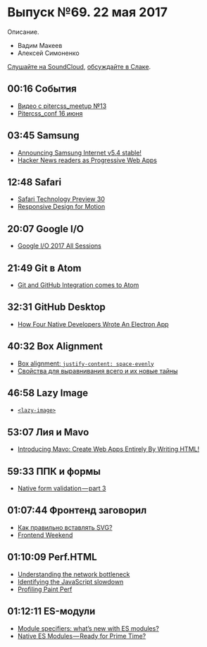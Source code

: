 # Выпуск №69. 22 мая 2017

Описание.

- Вадим Макеев
- Алексей Симоненко

[Слушайте на SoundCloud](https://soundcloud.com/web-standards/episode-69), [обсуждайте в Слаке](https://web-standards.slack.com/messages/podcast/).

## 00:16 События

- [Видео с pitercss_meetup №13](https://youtu.be/b_3lqYrcY-4)
- [Pitercss_conf 16 июня](https://pitercss.com/)

## 03:45 Samsung

- [Announcing Samsung Internet v5.4 stable!](https://medium.com/p/fd941e0dcd58)
- [Hacker News readers as Progressive Web Apps](https://hnpwa.com/)

## 12:48 Safari

- [Safari Technology Preview 30](https://webkit.org/blog/7614/release-notes-for-safari-technology-preview-30/)
- [Responsive Design for Motion](https://webkit.org/blog/7551/responsive-design-for-motion/)

## 20:07 Google I/O

- [Google I/O 2017 All Sessions](https://www.youtube.com/playlist?list=PLOU2XLYxmsIKC8eODk_RNCWv3fBcLvMMy)

## 21:49 Git в Atom

- [Git and GitHub Integration comes to Atom](http://blog.atom.io/2017/05/16/git-and-github-integration-comes-to-atom.html)

## 32:31 GitHub Desktop

- [How Four Native Developers Wrote An Electron App](https://githubengineering.com/how-four-native-developers-wrote-an-electron-app/)

## 40:32 Box Alignment

- [Box alignment: `justify-content: space-evenly`](https://codepen.io/matuzo/pen/GmXVWo)
- [Свойства для выравнивания всего и их новые тайны](http://css-live.ru/articles-css/svojstva-dlya-vyravnivaniya-vsego-i-ix-novye-tajny.html)

## 46:58 Lazy Image

- [`<lazy-image>`](https://meowni.ca/lazy-image/)

## 53:07 Лия и Mavo

- [Introducing Mavo: Create Web Apps Entirely By Writing HTML!](https://www.smashingmagazine.com/2017/05/introducing-mavo/)

## 59:33 ППК и формы

- [Native form validation — part 3](https://medium.com/p/8e643e1dd06)

## 01:07:44 Фронтенд заговорил

- [Как правильно вставлять SVG?](https://youtu.be/TNX0-JLdM_U)
- [Frontend Weekend](https://soundcloud.com/frontend-weekend)

## 01:10:09 Perf.HTML

- [Understanding the network bottleneck](https://youtu.be/xpsrtYcBy10)
- [Identifying the JavaScript slowdown](https://youtu.be/W4zp79QyDXA)
- [Profiling Paint Perf](https://youtu.be/Wfxm56ttAmE)

## 01:12:11 ES-модули

- [Module specifiers: what’s new with ES modules?](http://2ality.com/2017/05/es-module-specifiers.html)
- [Native ES Modules — Ready for Prime Time?](https://medium.com/p/87c64d294d3c)
